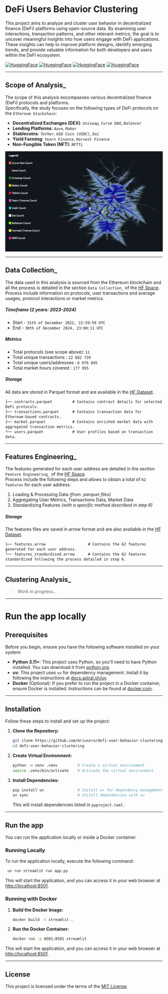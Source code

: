 # DeFi Users Behavior Clustering

This project aims to analyze and cluster user behavior in decentralized finance (DeFi) platforms using open-source data. By examining user interactions, transaction patterns, and other relevant metrics, the goal is to uncover meaningful insights into how users engage with DeFi applications. These insights can help to improve platform designs, identify emerging trends, and provide valuable information for both developers and users within the DeFi ecosystem.

[![HuggingFace](https://img.shields.io/badge/%20COLLECTION-FFD700?style=for-the-badge&logo=huggingface&logoColor=black)](https://huggingface.co/collections/mriusero/defi-behavior-analysis-67a0d6d132ccecdff8068369)
[![HuggingFace](https://img.shields.io/badge/DATASET-FFD700?style=for-the-badge&logo=huggingface&logoColor=black)](https://huggingface.co/datasets/mriusero/DeFi-Protocol-Data-on-Ethereum-2023-2024)
[![HuggingFace](https://img.shields.io/badge/SPACE-FFD700?style=for-the-badge&logo=huggingface&logoColor=black)](https://mriusero-defi-behavior.hf.space)
[![HuggingFace](https://img.shields.io/badge/MODELS-FFD700?style=for-the-badge&logo=huggingface&logoColor=black)](https://huggingface.co/mriusero/DeFI-Behavior-Models)

---
## Scope of Analysis_

The scope of this analysis encompasses various decentralized finance (DeFi) protocols and platforms.   
Specifically, the study focuses on the following types of DeFi protocols on the `Ethereum blockchain`:

- **Decentralized Exchanges (DEX)**: *`Uniswap`, `Curve DAO`, `Balancer`*
- **Lending Platforms**: *`Aave`, `Maker`*
- **Stablecoins**: *`Tether`, `USD Coin (USDC)`, `Dai`*
- **Yield Farming**: *`Yearn Finance`, `Harvest Finance`*
- **Non-Fungible Token (NFT)**: *`NFTfi`*

![Logo](docs/graphics/network/protocols_network_with_legend.png)

---
## Data Collection_
The data used in this analysis is sourced from the Ethereum blockchain and all the process is detailed in the section `Data Collection_` of the [HF Space](https://mriusero-defi-behavior.hf.space).  
Process include information on protocols, user transactions and average usages, protocol interactions or market metrics.

##### Timeframe *(2 years: 2023-2024)*
* Start  -  `31th of December 2022, 22:59:59 UTC`
* End  -  `30th of December 2024, 23:00:11 UTC`

##### Metrics
- Total protocols (see scope above): `11` 
- Total unique transactions : `22 682 739` 
- Total unique users/addresses : `6 876 845` 
- Total market hours covered : `177 955`

##### Storage
All data are stored in Parquet format and are available in the [HF Dataset](https://huggingface.co/datasets/mriusero/DeFi-Protocol-Data-on-Ethereum-2023-2024/tree/main/dataset/data).  

    ├── contracts.parquet         # Contains contract details for selected DeFi protocols.
    ├── transactions.parquet      # Contains transaction data for Ethereum-based contracts.
    ├── market.parquet            # Contains enriched market data with aggregated transaction metrics.
    └── users.parquet             # User profiles based on transaction data.

---
## Features Engineering_
The features generated for each user address are detailed in the section `Feature Engineering_` of the [HF Space](https://mriusero-defi-behavior.hf.space).  
Process include the following steps and allows to obtain a total of `62 features` for each user address: 
1. Loading & Processing Data *(from .parquet files)*
2. Aggregating User Metrics, Transactions Data, Market Data
3. Standardizing Features *(with a specific method described in step 6)*

##### Storage
The features files are saved in arrow format and are also available in the [HF Dataset](https://huggingface.co/datasets/mriusero/DeFi-Protocol-Data-on-Ethereum-2023-2024/tree/main/dataset/data).

    ├── features.arrow                   # Contains the 62 features generated for each user address.
    └── features_standardised.arrow      # Contains the 62 features standardized following the process detailed in step 6.

---
## Clustering Analysis_

> Work in progress...

---
# Run the app locally
## Prerequisites
Before you begin, ensure you have the following software installed on your system:
- **Python 3.11+**: This project uses Python, so you'll need to have Python installed. You can download it from [python.org](https://www.python.org/).
- **uv**: This project uses `uv` for dependency management. Install it by following the instructions at [docs.astral.sh/uv](https://docs.astral.sh/uv/).
- **Docker** (Optional): If you prefer to run the project in a Docker container, ensure Docker is installed. Instructions can be found at [docker.com](https://www.docker.com/).

---
## Installation
Follow these steps to install and set up the project:

1. **Clone the Repository:**
   ```bash
   git clone https://github.com/mriusero/defi-user-behavior-clustering    # Clone the repository
   cd defi-user-behavior-clustering                                       # Access the project directory
   ```
   
2. **Create Virtual Environment:**
   ```bash
   python -m venv .venv         # Create a virtual environment
   source .venv/bin/activate    # Activate the virtual environment
   ```

3. **Install Dependencies:**
   ```bash
   pip install uv               # Install uv for dependency management
   uv sync                      # Install dependencies with uv
   ```
    This will install dependencies listed in `pyproject.toml`.
---

## Run the app
You can run the application locally or inside a Docker container.

### Running Locally
To run the application locally, execute the following command:

```bash
 uv run streamlit run app.py
```
This will start the application, and you can access it in your web browser at [http://localhost:8501](http://localhost:8501).

### Running with Docker
1. **Build the Docker Image:**
   ```bash
   docker build -t streamlit .
   ```
2. **Run the Docker Container:**
   ```bash
   docker run -p 8501:8501 streamlit
   ```
This will start the application, and you can access it in your web browser at [http://localhost:8501](http://localhost:8501).

---
## License
This project is licensed under the terms of the [MIT License](LICENSE).
